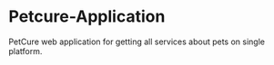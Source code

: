 # Petcure-Application
PetCure web application for getting all services about pets on single platform.
